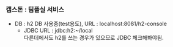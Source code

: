 ### 캡스톤 : 팀플실 서비스

- DB : h2 DB 사용중(test용도), URL : localhost:8081/h2-console  
  - JDBC URL : jdbc:h2:~/local  
  다른데에서도 h2를 쓰는 경우가 있으므로 JDBC 체크해봐야됨.